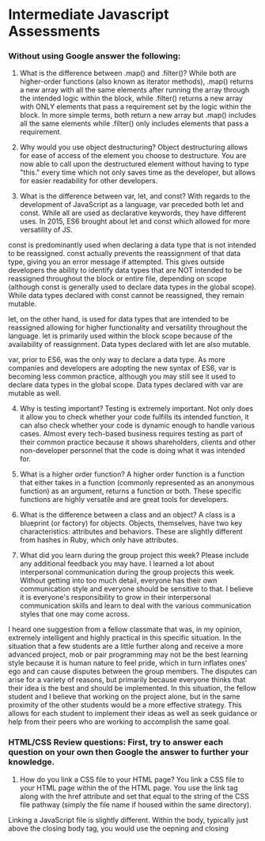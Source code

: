 # Intermediate Javascript Assessments

### Without using Google answer the following:

1. What is the difference between .map() and .filter()?
While both are higher-order functions (also known as iterator methods), .map() returns a new array with all the same elements after running the array through the intended logic within the block, while .filter() returns a new array with ONLY elements that pass a requirement set by the logic within the block. In more simple terms, both return a new array but .map() includes all the same elements while .filter() only includes elements that pass a requirement.

2. Why would you use object destructuring?
Object destructuring allows for ease of access of the element you choose to destructure. You are now able to call upon the destructured element without having to type "this." every time which not only saves time as the developer, but allows for easier readability for other developers.

3. What is the difference between var, let, and const?
With regards to the development of JavaScript as a language, var preceded both let and const. While all are used as declarative keywords, they have different uses. In 2015, ES6 brought about let and const which allowed for more versatility of JS.

const is predominantly used when declaring a data type that is not intended to be reassigned. const actually prevents the reassignment of that data type, giving you an error message if attempted. This gives outside developers the ability to identify data types that are NOT intended to be reassigned throughout the block or entire file, depending on scope (although const is generally used to declare data types in the global scope). While data types declared with const cannot be reassigned, they remain mutable.

let, on the other hand, is used for data types that are intended to be reassigned allowing for higher functionality and versatility throughout the language. let is primarily used within the block scope because of the availability of reassignment. Data types declared with let are also mutable.

var, prior to ES6, was the only way to declare a data type. As more companies and developers are adopting the new syntax of ES6, var is becoming less common practice, although you may still see it used to declare data types in the global scope. Data types declared with var are mutable as well.

4. Why is testing important?
Testing is extremely important. Not only does it allow you to check whether your code fulfills its intended function, it can also check whether your code is dynamic enough to handle various cases. Almost every tech-based business requires testing as part of their common practice because it shows shareholders, clients and other non-developer personnel that the code is doing what it was intended for.

5. What is a higher order function?
A higher order function is a function that either takes in a function (commonly represented as an anonymous function) as an argument, returns a function or both. These specific functions are highly versatile and are great tools for developers.

6. What is the difference between a class and an object?
A class is a blueprint (or factory) for objects. Objects, themselves, have two key characteristics: attributes and behaviors. These are slightly different from hashes in Ruby, which only have attributes.

7. What did you learn during the group project this week? Please include any additional feedback you may have.
I learned a lot about interpersonal communication during the group projects this week. Without getting into too much detail, everyone has their own communication style and everyone should be sensitive to that. I believe it is everyone's responsibility to grow in their interpersonal communication skills and learn to deal with the various communication styles that one may come across.

I heard one suggestion from a fellow classmate that was, in my opinion, extremely intelligent and highly practical in this specific situation. In the situation that a few students are a little further along and receive a more advanced project, mob or pair programming may not be the best learning style because it is human nature to feel pride, which in turn inflates ones' ego and can cause disputes between the group members. The disputes can arise for a variety of reasons, but primarily because everyone thinks that their idea is the best and should be implemented. In this situation, the fellow student and I believe that working on the project alone, but in the same proximity of the other students would be a more effective strategy. This allows for each student to implement their ideas as well as seek guidance or help from their peers who are working to accomplish the same goal.


### HTML/CSS Review questions: First, try to answer each question on your own then Google the answer to further your knowledge.

1. How do you link a CSS file to your HTML page?
You link a CSS file to your HTML page within the <head> of the HTML page. You use the link tag along with the href attribute and set that equal to the string of the CSS file pathway (simply the file name if housed within the same directory).

Linking a JavaScript file is slightly different. Within the body, typically just above the closing body tag, you would use the oepning and closing <script> tags along with the attribute src and set that equal to the string of the JS file pathway (or simply the file name if housed within the same directory). This is typically located at the bottom of the body because everything in the HTML page linked to JS above these tags will be recognized. Anything below these tags (while still within the body) will not be recognized by the JS file.

2. What is the difference between a div and a span?
A div tag is used to separate different pieces of the DOM, while span is used to "span" across the entire page of the DOM. div tags will naturally "span" across the entire DOM but are generally styled with a linked CSS file in order to only "contain" a portion of the page. span will always stretch across the entire DOM.

Google:
I wasn't even close! According to google, span is in-line usually used for a small chunk of HTML. In contrast, a div is block-line (which is equivalent to having a line-break before and after using it) and used to group larger chunks of code.

3. What is a CSS class? When should you use an id instead of a class?
A CSS class is signified with dot notation. For example, .button would call upon a class named "button" in the linked HTML file and you would they be able to style accordingly. An id on the other hand is signified by a pound sign (or hash tag). An example of this would be, #startButton.

An id is useful when your intention is to style a specific piece of the DOM, and not every element that's of the same type. Extending off the example I used above, if I wanted to turn all my buttons blue, I could give them all a class of .button, but if I wanted one of these buttons a slightly different hue or change the saturation, I could use id in order to individually style it.

4. Name 4 semantic HTML tags.
I don't know.

Google:
According to Google, a semantic HTML tag is one that introduces meaning to the web page rather than just presentation. These tags include, but are not limited to, the header tags (<h1> - <h6>), <blockquote>, <code> and <em>.

5. What are three options for creating responsive design?
I am not familiar with what a responsive design entails, but it sounds like CSS event listeners. A few options of CSS event listeners would be a hover (which applies a style change when hovering over the intended element), a focus (which applies a style change when the element is "in focus") and afterclick (which applies a style after the element has been clicked).

Google:
According to Google (specifically w3schools), creating a responsive design is about using HTML and CSS to automatically resize, hide, shrink, or enlarge a website, to make it look good on all devices. One option is setting the viewport, which gives the browser instructions on how to control the page's dimensions and scaling. A second option is by creating responsive images by playing around with height and width properties and using percentages rather than static dimensions. The third option is by creating responsive text using something called vw (or viewport width), which allows the font size to change according to the size of the browser window.


### Stretch: The following questions are potential interview questions. First, try to answer each question on your own then Google the answer to further your knowledge.

1. What is front end development? Can you identify any tools/skills that are uniquely required of front end developers?
Front end development can also be thought of as client-side development. This encompasses UI/UX and the functionality entangled with that. Some specific languages from this course that would be worth focusing on if considering a front-end dev route would be HTML, CSS, JS and ReactJS. One tool that I really liked from this course was the wireframing. Getting a low fidelity wireframe of your page is a great way to get the basic skeleton and have a general idea of where elements are and how they will interact.

2. What is block scope in JavaScript?
Block scope, or local scope, means that any data type declaration within the block is only accessible within that block or within any nested elements. Block scoped (or locally scoped data types) are generally declared using the let keyword because of the possibility of reassignment.

In contrast, global scope means that the declared data type is accessible anywhere in the file, even within the block scope. These data types are typically declared using the const keyword because they typically won't be reassigned but still remain mutable.

3. How would you explain the idea of "inheritance" in object oriented programming?
Inheritance, specifically with classes, are the behaviors and attributes that are passed from a parent class to a child (or from a child to a grandchild and so on). All behaviors and "hard-coded" attributes are implicitly passed down to the child. Attributes that are passed in as arguments are a different story. If the parent has an attribute that is passed in as an argument, the child will have to pass that same argument into the constructor (on top of whatever extra new attributes being established) as well as in the super (within the constructor).
